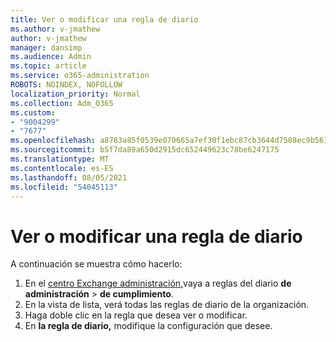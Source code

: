 ```yaml
---
title: Ver o modificar una regla de diario
ms.author: v-jmathew
author: v-jmathew
manager: dansimp
ms.audience: Admin
ms.topic: article
ms.service: o365-administration
ROBOTS: NOINDEX, NOFOLLOW
localization_priority: Normal
ms.collection: Adm_O365
ms.custom:
- "9004299"
- "7677"
ms.openlocfilehash: a8783a85f0539e070665a7ef30f1ebc87cb3644d7508ec9b561ad17200c97505
ms.sourcegitcommit: b5f7da89a650d2915dc652449623c78be6247175
ms.translationtype: MT
ms.contentlocale: es-ES
ms.lasthandoff: 08/05/2021
ms.locfileid: "54045113"
---
```

# <a name="view-or-modify-a-journal-rule"></a>Ver o modificar una regla de diario

A continuación se muestra cómo hacerlo:

1. En el [centro Exchange administración,](https://go.microsoft.com/fwlink/p/?linkid=2059104)vaya a reglas del diario **de administración**  >  **de cumplimiento**.
2. En la vista de lista, verá todas las reglas de diario de la organización.
3. Haga doble clic en la regla que desea ver o modificar.
4. En **la regla de diario,** modifique la configuración que desee.
